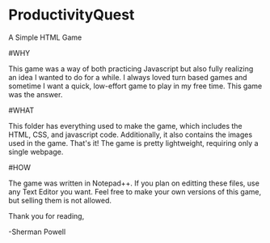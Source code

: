 # ProductivityQuest
A Simple HTML Game

#WHY

This game was a way of both practicing Javascript but also fully realizing an idea I wanted to do for a while. I always loved turn based games and sometime I want a quick, low-effort game to play in my free time. This game was the answer.

#WHAT

This folder has everything used to make the game, which includes the HTML, CSS, and javascript code. Additionally, it also contains the images used in the game. That's it! The game is pretty lightweight, requiring only a single webpage.

#HOW

The game was written in Notepad++. If you plan on editting these files, use any Text Editor you want. Feel free to make your own versions of this game, but selling them is not allowed.

Thank you for reading,

-Sherman Powell
